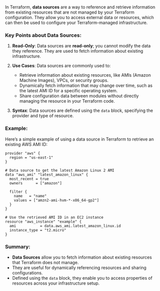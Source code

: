 In Terraform, **data sources** are a way to reference and retrieve information from existing resources that are not managed by your Terraform configuration. They allow you to access external data or resources, which can then be used to configure your Terraform-managed infrastructure.

### Key Points about Data Sources:

1. **Read-Only**: Data sources are **read-only**; you cannot modify the data they reference. They are used to fetch information about existing infrastructure.

2. **Use Cases**: Data sources are commonly used to:
   - Retrieve information about existing resources, like AMIs (Amazon Machine Images), VPCs, or security groups.
   - Dynamically fetch information that may change over time, such as the latest AMI ID for a specific operating system.
   - Share configuration data between modules without directly managing the resource in your Terraform code.

3. **Syntax**: Data sources are defined using the `data` block, specifying the provider and type of resource.

### Example:
Here’s a simple example of using a data source in Terraform to retrieve an existing AWS AMI ID:

```hcl
provider "aws" {
  region = "us-east-1"
}

# Data source to get the latest Amazon Linux 2 AMI
data "aws_ami" "latest_amazon_linux" {
  most_recent = true
  owners      = ["amazon"]

  filter {
    name   = "name"
    values = ["amzn2-ami-hvm-*-x86_64-gp2"]
  }
}

# Use the retrieved AMI ID in an EC2 instance
resource "aws_instance" "example" {
  ami           = data.aws_ami.latest_amazon_linux.id
  instance_type = "t2.micro"
}
```

### Summary:
- **Data Sources** allow you to fetch information about existing resources that Terraform does not manage.
- They are useful for dynamically referencing resources and sharing configurations.
- Defined using the `data` block, they enable you to access properties of resources across your infrastructure setup.

